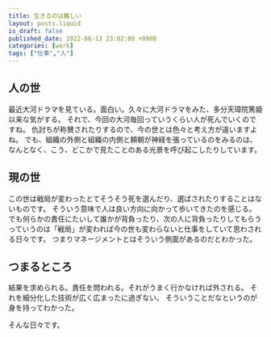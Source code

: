 ```yaml
---
title: 生きるのは難しい
layout: posts.liquid
is_draft: false
published_date: 2022-06-13 23:02:00 +0900
categories: [work]
tags: ["仕事","人"]
---
```


## 人の世

最近大河ドラマを見ている。面白い。久々に大河ドラマをみた、多分天璋院篤姫以来な気がする。
それで、今回の大河毎回っていうくらい人が死んでいくのですね。
仇討ちが称賛されたりするので、今の世とは色々と考え方が違いますよね。
でも、組織の外側と組織の内側と頼朝が神経を張っているのをみるのは、なんとなく、こう、どこかで見たことのある光景を呼び起こしたりしています。

## 現の世

この世は戦局が変わったとてそうそう死を選んだり、選ばされたりすることはないものです。
そういう意味で人は良い方向に向かって歩いてきたのを感じる。
でも何らかの責任にたいして誰かが背負ったり、次の人に背負ったりしてもらうっていうのは「戦局」が変われば今の世も変わらないと仕事をしていて思わされる日々です。
つまりマネージメントとはそういう側面があるのだとわかった。

## つまるところ

結果を求められる。責任を問われる。それがうまく行かなければ外される。
それを細分化した技術が広く広まったに過ぎない。
そういうことだなというのが身を持ってわかった。

そんな日々です。
